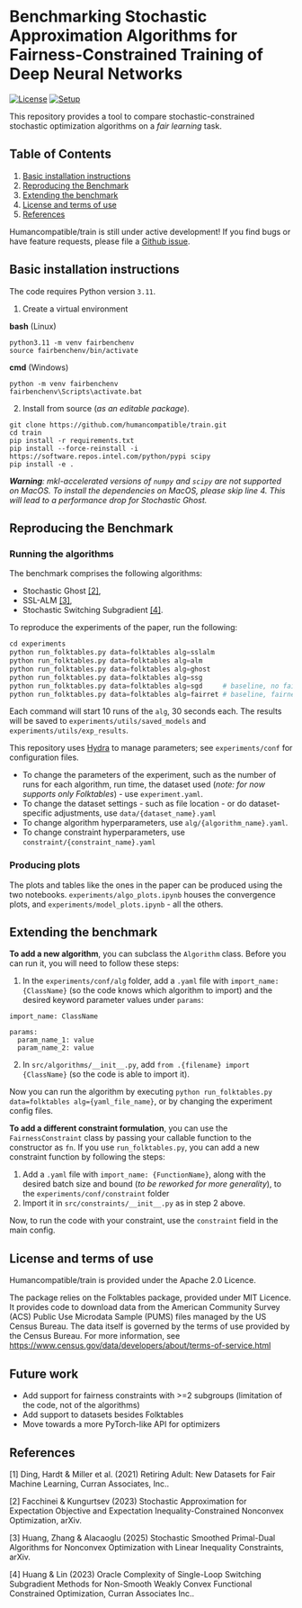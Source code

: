 # Benchmarking Stochastic Approximation Algorithms for Fairness-Constrained Training of Deep Neural Networks

[![License](https://img.shields.io/badge/License-Apache_2.0-blue.svg)](https://opensource.org/licenses/Apache-2.0) [![Setup](https://github.com/humancompatible/train/actions/workflows/setup.yml/badge.svg)](https://github.com/humancompatible/train/actions/workflows/setup.yml)

This repository provides a tool to compare stochastic-constrained stochastic optimization algorithms on a _fair learning_ task.

## Table of Contents
1. [Basic installation instructions](#basic-installation-instructions)
2. [Reproducing the Benchmark](#reproducing-the-benchmark)
3. [Extending the benchmark](#extending-the-benchmark) <!-- 6. [Citing humancompatible/train](#Citing-humancompatible/train) -->
4. [License and terms of use](#license-and-terms-of-use)
5. [References](#references)

Humancompatible/train is still under active development! If you find bugs or have feature
requests, please file a
[Github issue](https://github.com/humancompatible/train/issues). 

## Basic installation instructions
The code requires Python version ```3.11```.

1. Create a virtual environment

**bash** (Linux)
```
python3.11 -m venv fairbenchenv
source fairbenchenv/bin/activate
```
**cmd** (Windows)
```
python -m venv fairbenchenv
fairbenchenv\Scripts\activate.bat
```
2. Install from source (*as an editable package*).
```
git clone https://github.com/humancompatible/train.git
cd train
pip install -r requirements.txt
pip install --force-reinstall -i https://software.repos.intel.com/python/pypi scipy
pip install -e .
```

*__Warning__: mkl-accelerated versions of `numpy` and `scipy` are not supported on MacOS. To install the dependencies on MacOS, please skip line 4. This will lead to a performance drop for Stochastic Ghost.*

<!-- Install via pip -->
<!-- ``` -->
<!-- pip install folktables -->
<!-- ``` -->

## Reproducing the Benchmark

### Running the algorithms

The benchmark comprises the following algorithms:
- Stochastic Ghost [[2]](#2),
- SSL-ALM [[3]](#3),
- Stochastic Switching Subgradient [[4]](#4).

To reproduce the experiments of the paper, run the following:
``` python
cd experiments
python run_folktables.py data=folktables alg=sslalm
python run_folktables.py data=folktables alg=alm
python run_folktables.py data=folktables alg=ghost
python run_folktables.py data=folktables alg=ssg
python run_folktables.py data=folktables alg=sgd     # baseline, no fairness
python run_folktables.py data=folktables alg=fairret # baseline, fairness with regularizer
```
Each command will start 10 runs of the `alg`, 30 seconds each.
The results will be saved to `experiments/utils/saved_models` and `experiments/utils/exp_results`.
<!-- In the repository, we include the configuration needed to reproduce the experiments in the paper. To do so, go to `experiments` and run `python run_folktables.py data=folktables alg=sslalm`. -->
<!-- Repeat for the other algorithms by changing the `alg` parameter. -->

This repository uses [Hydra](https://hydra.cc/) to manage parameters; see `experiments/conf` for configuration files. 
* To change the parameters of the experiment, such as the number of runs for each algorithm, run time, the dataset used (*note: for now supports only Folktables*) - use `experiment.yaml`. 
* To change the dataset settings - such as file location - or do dataset-specific adjustments, use `data/{dataset_name}.yaml`
* To change algorithm hyperparameters, use `alg/{algorithm_name}.yaml`.
* To change constraint hyperparameters, use `constraint/{constraint_name}.yaml`

<!-- ; it is installed as one of the dependencies. -->
<!-- To learn more about using Hydra, please check out the [official tutorial](https://hydra.cc/docs/tutorials/basic/your_first_app). -->

### Producing plots
The plots and tables like the ones in the paper can be produced using the two notebooks. `experiments/algo_plots.ipynb` houses the convergence plots, and `experiments/model_plots.ipynb` - all the others.

## Extending the benchmark

**To add a new algorithm**, you can subclass the ```Algorithm``` class. Before you can run it, you will need to follow these steps:
1. In the `experiments/conf/alg` folder, add a `.yaml` file with `import_name: {ClassName}` (so the code knows which algorithm to import) and the desired keyword parameter values under `params`:

```
import_name: ClassName

params:
  param_name_1: value
  param_name_2: value
```

2. In `src/algorithms/__init__.py`, add `from .{filename} import {ClassName}` (so the code is able to import it).

Now you can run the algorithm by executing `python run_folktables.py data=folktables alg={yaml_file_name}`, or by changing the experiment config files.

**To add a different constraint formulation**, you can use the `FairnessConstraint` class by passing your callable function to the constructor as `fn`. If you use `run_folktables.py`, you can add a new constraint function by following the steps:

1. Add a `.yaml` file with `import_name: {FunctionName}`, along with the desired batch size and bound (*to be reworked for more generality*), to the `experiments/conf/constraint` folder
2. Import it in `src/constraints/__init__.py` as in step 2 above.

Now, to run the code with your constraint, use the `constraint` field in the main config.

## License and terms of use

Humancompatible/train is provided under the Apache 2.0 Licence.

The package relies on the Folktables package, provided under MIT Licence.
It provides code to download data from the American Community Survey
(ACS) Public Use Microdata Sample (PUMS) files managed by the US Census Bureau.
The data itself is governed by the terms of use provided by the Census Bureau.
For more information, see https://www.census.gov/data/developers/about/terms-of-service.html

<!-- ## Cite this work -->

<!-- If you use this work, we encourage you to cite our paper, and the folktables dataset [[1]](#1). -->

<!-- ``` -->
<!-- @article{ding2021retiring, -->
<!--   title={Retiring Adult: New Datasets for Fair Machine Learning}, -->
<!--   author={Ding, Frances and Hardt, Moritz and Miller, John and Schmidt, Ludwig}, -->
<!--   journal={Advances in Neural Information Processing Systems}, -->
<!--   volume={34}, -->
<!--   year={2021} -->
<!-- } -->
<!-- ``` -->

## Future work

- Add support for fairness constraints with >=2 subgroups (limitation of the code, not of the algorithms)
- Add support to datasets besides Folktables
- Move towards a more PyTorch-like API for optimizers

## References

<a id="1">[1]</a> 
Ding, Hardt & Miller et al. (2021) Retiring Adult: New Datasets for Fair Machine Learning, Curran Associates, Inc..

<a id="2">[2]</a> 
Facchinei & Kungurtsev (2023) Stochastic Approximation for Expectation Objective and Expectation Inequality-Constrained Nonconvex Optimization, arXiv.

<a id="3">[3]</a> 
Huang, Zhang & Alacaoglu (2025) Stochastic Smoothed Primal-Dual Algorithms for Nonconvex Optimization with Linear Inequality Constraints, arXiv.

<a id="4">[4]</a> 
Huang & Lin (2023) Oracle Complexity of Single-Loop Switching Subgradient Methods for Non-Smooth Weakly Convex Functional Constrained Optimization, Curran Associates Inc..

